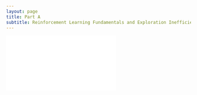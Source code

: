 ```yaml
---
layout: page
title: Part A  
subtitle: Reinforcement Learning Fundamentals and Exploration Inefficiency
---
```


<iframe src="./resources/code/partA/classic_explore.html" width="300" frameBorder="0">Browser not compatible.</iframe>